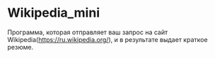 # Wikipedia_mini
Программа, которая отправляет ваш запрос на сайт Wikipedia(https://ru.wikipedia.org/), и в результате выдает краткое резюме.
